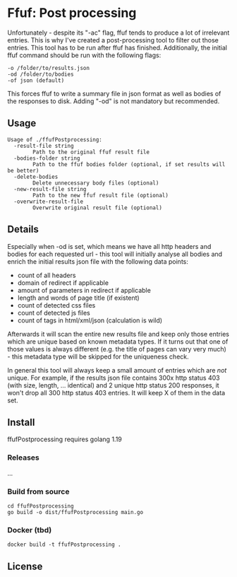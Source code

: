 # Ffuf: Post processing
Unfortunately - despite its "-ac" flag, ffuf tends to produce a lot of irrelevant entries. 
This is why I've created a post-processing tool to filter out those entries. This tool has to be
run after ffuf has finished. Additionally, the initial ffuf command should be run with the following flags:

```
-o /folder/to/results.json
-od /folder/to/bodies
-of json (default)
```

This forces ffuf to write a summary file in json format as well as bodies of the responses to disk. 
Adding "-od" is not mandatory but recommended.

## Usage

```
Usage of ./ffufPostprocessing:
  -result-file string
        Path to the original ffuf result file
  -bodies-folder string
        Path to the ffuf bodies folder (optional, if set results will be better)
  -delete-bodies
        Delete unnecessary body files (optional)
  -new-result-file string
        Path to the new ffuf result file (optional)
  -overwrite-result-file
        Overwrite original result file (optional)
```

## Details

Especially when -od is set, which means we have all http headers and bodies for each requested url - this tool will initially
analyse all bodies and enrich the initial results json file with the following data points:

- count of all headers
- domain of redirect if applicable
- amount of parameters in redirect if applicable
- length and words of page title (if existent)
- count of detected css files
- count of detected js files
- count of tags in html/xml/json (calculation is wild)

Afterwards it will scan the entire new results file and keep only those entries which are unique based on known metadata types.
If it turns out that one of those values is always different (e.g. the title of pages can vary very much) - this metadata type 
will be skipped for the uniqueness check.

In general this tool will always keep a small amount of entries which are _not_ unique. For example, if the results json file
contains 300x http status 403 (with size, length, ... identical) and 2 unique http status 200 responses, it won't drop all 300 http status 403 entries. 
It will keep X of them in the data set.

## Install

ffufPostprocessing requires golang 1.19

### Releases
...

### Build from source

```
cd ffufPostprocessing
go build -o dist/ffufPostprocessing main.go
```

### Docker (tbd)
    
```
docker build -t ffufPostprocessing .
```

## License

